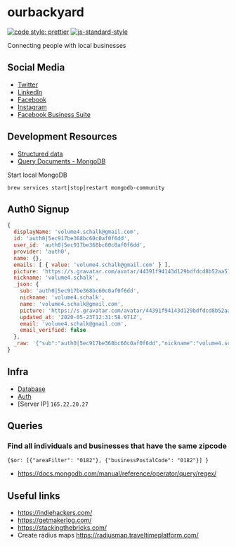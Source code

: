 # ourbackyard

[![code style: prettier](https://img.shields.io/badge/code_style-prettier-ff69b4.svg?style=flat-square)](https://github.com/prettier/prettier)
[![js-standard-style](https://img.shields.io/badge/code%20style-standard-brightgreen.svg)](http://standardjs.com)

Connecting people with local businesses

## Social Media

- [Twitter](https://twitter.com/Ourbackyard1)
- [LinkedIn](https://www.linkedin.com/company/72398667/admin/)
- [Facebook](https://www.facebook.com/ourbackyard.co.za)
- [Instagram](https://www.instagram.com/ourbackyard_coza/)
- [Facebook Business Suite](https://business.facebook.com/latest/home?asset_id=112300310354161&business_id=1396838890485930&nav_ref=page_admin_nav_tab)

## Development Resources

- [Structured data](https://developers.google.com/search/reference/overview)
- [Query Documents - MongoDB](https://docs.mongodb.com/manual/tutorial/query-documents/)

Start local MongoDB

```
brew services start|stop|restart mongodb-community
```

## Auth0 Signup

```javascript
{
  displayName: 'volume4.schalk@gmail.com',
  id: 'auth0|5ec917be368bc60c0af0f6dd',
  user_id: 'auth0|5ec917be368bc60c0af0f6dd',
  provider: 'auth0',
  name: {},
  emails: [ { value: 'volume4.schalk@gmail.com' } ],
  picture: 'https://s.gravatar.com/avatar/44391f94143d129bdfdcd8b52aa51674?s=480&r=pg&d=https%3A%2F%2Fcdn.auth0.com%2Favatars%2Fvo.png',
  nickname: 'volume4.schalk',
  _json: {
    sub: 'auth0|5ec917be368bc60c0af0f6dd',
    nickname: 'volume4.schalk',
    name: 'volume4.schalk@gmail.com',
    picture: 'https://s.gravatar.com/avatar/44391f94143d129bdfdcd8b52aa51674?s=480&r=pg&d=https%3A%2F%2Fcdn.auth0.com%2Favatars%2Fvo.png',
    updated_at: '2020-05-23T12:31:58.971Z',
    email: 'volume4.schalk@gmail.com',
    email_verified: false
  },
  _raw: '{"sub":"auth0|5ec917be368bc60c0af0f6dd","nickname":"volume4.schalk","name":"volume4.schalk@gmail.com","picture":"https://s.gravatar.com/avatar/44391f94143d129bdfdcd8b52aa51674?s=480&r=pg&d=https%3A%2F%2Fcdn.auth0.com%2Favatars%2Fvo.png","updated_at":"2020-05-23T12:31:58.971Z","email":"volume4.schalk@gmail.com","email_verified":false}'
}
```

## Infra

- [Database](https://cloud.mongodb.com/)
- [Auth](https://auth0.com)
- [Server IP] `165.22.20.27`

## Queries

### Find all individuals and businesses that have the same zipcode

```
{$or: [{"areaFilter": "0182"}, {"businessPostalCode": "0182"}] }
```

- https://docs.mongodb.com/manual/reference/operator/query/regex/

## Useful links

* https://indiehackers.com/
* https://getmakerlog.com/
* https://stackingthebricks.com/
* Create radius maps https://radiusmap.traveltimeplatform.com/

